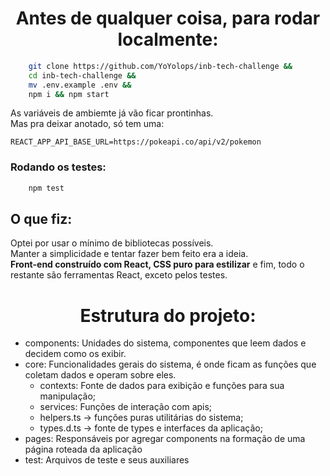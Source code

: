 <h1 align="center">Antes de qualquer coisa, para rodar localmente: </h1>

```bash
    git clone https://github.com/YoYolops/inb-tech-challenge && 
    cd inb-tech-challenge &&
    mv .env.example .env &&
    npm i && npm start
```
As variáveis de ambiemte já vão ficar prontinhas. <br>
Mas pra deixar anotado, só tem uma:
```.env
REACT_APP_API_BASE_URL=https://pokeapi.co/api/v2/pokemon
```


<h3 align="left">Rodando os testes: </h3>

```bash
    npm test
```

## O que fiz:
Optei por usar o mínimo de bibliotecas possíveis. <br> 
Manter a simplicidade e tentar fazer bem feito era a ideia. <br>
<strong>Front-end construído com React, CSS puro para estilizar</strong> e fim, todo o restante são ferramentas React, exceto pelos testes.

<h1 align="center">Estrutura do projeto: </h1>

- components: Unidades do sistema, componentes que leem dados e decidem como os exibir.
- core: Funcionalidades gerais do sistema, é onde ficam as funções que coletam dados e operam sobre eles.
    - contexts: Fonte de dados para exibição e funções para sua manipulação;
    - services: Funções de interação com apis;
    - helpers.ts -> funções puras utilitárias do sistema;
    - types.d.ts -> fonte de types e interfaces da aplicação;
- pages: Responsáveis por agregar components na formação de uma página roteada da aplicação
- test: Arquivos de teste e seus auxiliares
